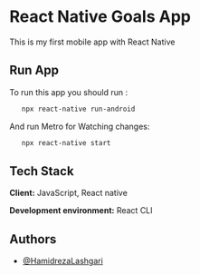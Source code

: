 
# React Native Goals App

This is my first mobile app with React Native


## Run App

To run this app you should run :

```bash
   npx react-native run-android
```

And run Metro for Watching changes: 

```bash
   npx react-native start
```
## Tech Stack

**Client:** JavaScript, React native

**Development environment:** React CLI 


## Authors

- [@HamidrezaLashgari](https://www.github.com/HamidrezaLashgari)

